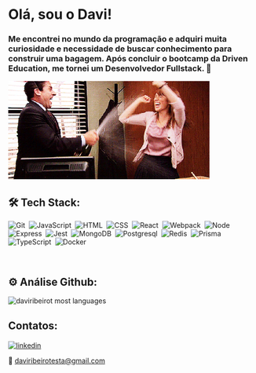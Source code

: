 <h1 align="left">Olá, sou o Davi!</h1>

<h3 align="left"> Me encontrei no mundo da programação e adquiri muita curiosidade e necessidade de buscar conhecimento para construir uma bagagem. Após concluir o bootcamp da Driven Education, me tornei um Desenvolvedor Fullstack. 🥳 </h3>

![The Office Gif](A3Pm.gif)

## 🛠️ Tech Stack:
![Git](https://img.shields.io/badge/-Git-05122A?style=flat&logo=git)&nbsp;
![JavaScript](https://img.shields.io/badge/-JavaScript-05122A?style=flat&logo=javascript)&nbsp;
![HTML](https://img.shields.io/badge/-HTML-05122A?style=flat&logo=HTML5)&nbsp;
![CSS](https://img.shields.io/badge/-CSS-05122A?style=flat&logo=CSS3&logoColor=1572B6)&nbsp;
![React](https://img.shields.io/badge/-React-05122A?style=flat&logo=react)&nbsp;
![Webpack](https://img.shields.io/badge/-webpack-05122A?style=flat&logo=webpack)&nbsp;
![Node](https://img.shields.io/badge/-Node-05122A?style=flat&logo=Node.js)&nbsp;
![Express](https://img.shields.io/badge/-express-05122A?style=flat&logo=express)&nbsp;
![Jest](https://img.shields.io/badge/-Jest-05122A?style=flat&logo=jest)&nbsp;
![MongoDB](https://img.shields.io/badge/-MongoDB-05122A?style=flat&logo=MongoDB)&nbsp;
![Postgresql](https://img.shields.io/badge/-Postgresql-05122A?style=flat&logo=Postgresql)&nbsp;
![Redis](https://img.shields.io/badge/-Redis-05122A?style=flat&logo=Redis)&nbsp;
![Prisma](https://img.shields.io/badge/-Prisma-05122A?style=flat&logo=Prisma)&nbsp;
![TypeScript](https://img.shields.io/badge/-TypeScript-05122A?style=flat&logo=typescript)&nbsp;
![Docker](https://img.shields.io/badge/-Docker-05122A?style=flat&logo=docker)&nbsp;

<br>

## :gear: Análise Github:
<img width="300em" src="https://github-readme-stats.vercel.app/api/top-langs/?username=daviribeirot&layout=compact&theme=vision-friendly-dark" alt="daviribeirot most languages"/>

## Contatos:

<a href="https://linkedin.com/in/daviribeirot" target="_blank">
  <img align="center" src="https://img.shields.io/badge/-daviribeirot-05122A?style=flat&logo=linkedin" alt="linkedin"/>
</a>

<br>

:incoming_envelope: daviribeirotesta@gmail.com
